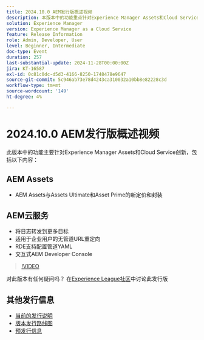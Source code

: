 ```yaml
---
title: 2024.10.0 AEM发行版概述视频
description: 本版本中的功能重点针对Experience Manager Assets和Cloud Service创新，包括以下内容：AEM Assets新的定价和打包功能(适用于AEM Assets与Assets Ultimate和Asset PrimeAEM Cloud Service将日志转发到更多目标业务用户无管道URL重定向​RDE支持配置管道YAML​交互式AEM Developer Console
solution: Experience Manager
version: Experience Manager as a Cloud Service
feature: Release Information
role: Admin, Developer, User
level: Beginner, Intermediate
doc-type: Event
duration: 257
last-substantial-update: 2024-11-28T00:00:00Z
jira: KT-16587
exl-id: 0c81c0dc-d5d3-4166-8250-1748478e9647
source-git-commit: 5c946ab73e78d4243ca310032a10bb8e82228c3d
workflow-type: tm+mt
source-wordcount: '149'
ht-degree: 4%

---
```


# 2024.10.0 AEM发行版概述视频

此版本中的功能主要针对Experience Manager Assets和Cloud Service创新，包括以下内容：

## AEM Assets

* AEM Assets与Assets Ultimate和Asset Prime的新定价和封装

## AEM云服务

* 将日志转发到更多目标
* 适用于企业用户的无管道URL重定向&#x200B;
* RDE支持配置管道YAML&#x200B;
* 交互式AEM Developer Console

>[!VIDEO](https://video.tv.adobe.com/v/3440501/?learn=on&enablevpops)

对此版本有任何疑问吗？  在[Experience League社区](https://adobe.ly/3ZgKGmh)中讨论此发行版

## 其他发行信息

* [当前的发行说明](https://experienceleague.adobe.com/docs/experience-manager-cloud-service/content/release-notes/home.html?lang=zh-Hans)
* [版本发行路线图](https://experienceleague.adobe.com/docs/experience-manager-release-information/aem-release-updates/update-releases-roadmap.html?lang=zh-Hans)
* [预发行信息](https://experienceleague.adobe.com/docs/experience-manager-cloud-service/content/release-notes/prerelease.html?lang=zh-Hans)
